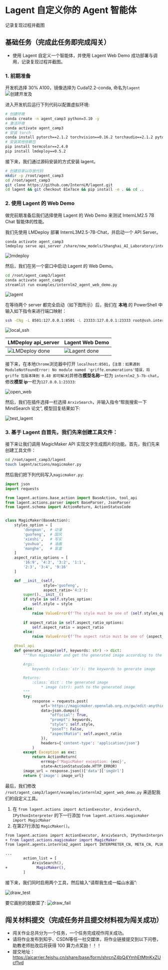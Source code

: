 # Lagent 自定义你的 Agent 智能体

记录复现过程并截图

## 基础任务（完成此任务即完成闯关）

- 使用 Lagent 自定义一个智能体，并使用 Lagent Web Demo 成功部署与调用，记录复现过程并截图。


### 1. 前期准备
开发机选择 30% A100，镜像选择为 Cuda12.2-conda, 命名为`lagent`
![创建开发及](./images/创建开发机.png)

进入开发机后运行下列代码以配置虚拟环境:
```bash
# 创建环境
conda create -n agent_camp3 python=3.10 -y
# 激活环境
conda activate agent_camp3
# 安装 torch
conda install pytorch==2.1.2 torchvision==0.16.2 torchaudio==2.1.2 pytorch-cuda=12.1 -c pytorch -c nvidia -y
# 安装其他依赖包
pip install termcolor==2.4.0
pip install lmdeploy==0.5.2
```

接下来，我们通过源码安装的方式安装 lagent。

```bash
# 创建目录以存放代码
mkdir -p /root/agent_camp3
cd /root/agent_camp3
git clone https://github.com/InternLM/lagent.git
cd lagent && git checkout 81e7ace && pip install -e . && cd ..
```

### 2. 使用 Lagent 的 Web Demo
做完前期准备后我们选择使用 Lagent 的 Web Demo 来测试 InternLM2.5 7B Chat 智能体的性能。

我们先使用 LMDeploy 部署 InternL3M2.5-7B-Chat，并启动一个 API Server。
```bash
conda activate agent_camp3
lmdeploy serve api_server /share/new_models/Shanghai_AI_Laboratory/internlm2_5-7b-chat --model-name internlm2_5-7b-chat
```

![lmdeploy](./images/2_lmdeploy_api.png)

然后，我们在另一个窗口中启动 Lagent 的 Web Demo。

```bash
cd /root/agent_camp3/lagent
conda activate agent_camp3
streamlit run examples/internlm2_agent_web_demo.py
```

![lagent](./images/3_lagent_web\)demo.png)

在等待两个 server 都完全启动（如下图所示）后，我们在 **本地** 的 PowerShell 中输入如下指令来进行端口映射：

```bash
ssh -CNg -L 8501:127.0.0.1:8501 -L 23333:127.0.0.1:23333 root@ssh.intern-ai.org.cn -p <你的 开发机SSH 端口号>
```

![local_ssh](./images/4_open_ssh_local.png)

| LMDeploy api_server | Lagent Web Demo | 
| --- | --- |
| ![LMDeploy done](./images/2_lmdeploy_api.png) | ![Lagent done](./images/3_lagent_web\)demo.png) |

接下来，在本地`Chrome`浏览器中打开 `localhost:8501`，(`注意：如果遇到ModuleNotFoundError: No module named 'griffe.enumerations'错误，将 griffe 包版本降到 0.48 即可解决`)并修改**模型名称**一栏为 `internlm2_5-7b-chat`，修改**模型 ip**一栏为`127.0.0.1:23333`:

![open_web](./images/5_open_web.png)

然后，我们在插件选择一栏选择 `ArxivSearch`，并输入指令“帮我搜索一下 MindSearch 论文”, 模型回复结果如下:

![test_lagent](./images/6_test_on_lagent.png)


### 3. 基于 Lagent 自首先，我们先来创建工具文件：

接下来让我们调用 MagicMaker API 实现文字生成图片的功能。首先，我们先来创建工具文件：
```bash
cd /root/agent_camp3/lagent
touch lagent/actions/magicmaker.py
```
然后我们把下列代码写入`magicmaker.py`:

```python
import json
import requests

from lagent.actions.base_action import BaseAction, tool_api
from lagent.actions.parser import BaseParser, JsonParser
from lagent.schema import ActionReturn, ActionStatusCode


class MagicMaker(BaseAction):
    styles_option = [
        'dongman',  # 动漫
        'guofeng',  # 国风
        'xieshi',   # 写实
        'youhua',   # 油画
        'manghe',   # 盲盒
    ]
    aspect_ratio_options = [
        '16:9', '4:3', '3:2', '1:1',
        '2:3', '3:4', '9:16'
    ]

    def __init__(self,
                 style='guofeng',
                 aspect_ratio='4:3'):
        super().__init__()
        if style in self.styles_option:
            self.style = style
        else:
            raise ValueError(f'The style must be one of {self.styles_option}')
        
        if aspect_ratio in self.aspect_ratio_options:
            self.aspect_ratio = aspect_ratio
        else:
            raise ValueError(f'The aspect ratio must be one of {aspect_ratio}')
    
    @tool_api
    def generate_image(self, keywords: str) -> dict:
        """Run magicmaker and get the generated image according to the keywords.

        Args:
            keywords (:class:`str`): the keywords to generate image

        Returns:
            :class:`dict`: the generated image
                * image (str): path to the generated image
        """
        try:
            response = requests.post(
                url='https://magicmaker.openxlab.org.cn/gw/edit-anything/api/v1/bff/sd/generate',
                data=json.dumps({
                    "official": True,
                    "prompt": keywords,
                    "style": self.style,
                    "poseT": False,
                    "aspectRatio": self.aspect_ratio
                }),
                headers={'content-type': 'application/json'}
            )
        except Exception as exc:
            return ActionReturn(
                errmsg=f'MagicMaker exception: {exc}',
                state=ActionStatusCode.HTTP_ERROR)
        image_url = response.json()['data']['imgUrl']
        return {'image': image_url}

```
最后，我们修改 `/root/agent_camp3/lagent/examples/internlm2_agent_web_demo.py` 来适配我们的自定义工具。

1. 在 `from lagent.actions import ActionExecutor, ArxivSearch, IPythonInterpreter` 的下一行添加 `from lagent.actions.magicmaker import MagicMaker`
2. 在第27行添加 `MagicMaker()`。

```diff
from lagent.actions import ActionExecutor, ArxivSearch, IPythonInterpreter
+ from lagent.actions.magicmaker import MagicMaker
from lagent.agents.internlm2_agent import INTERPRETER_CN, META_CN, PLUGIN_CN, Internlm2Agent, Internlm2Protocol

...
        action_list = [
            ArxivSearch(),
+             MagicMaker(),
        ]
```

接下来，我们同时启用两个工具，然后输入“请帮我生成一幅山水画”:

![draw_test](./images/7_drawing.png)

要它画别的就歇菜了:
![draw_fail](./images/8_draw_sunflower.png)



## 闯关材料提交（完成任务并且提交材料视为闯关成功）

- 闯关作业总共分为一个任务，一个任务完成视作闯关成功。
- 请将作业发布到知乎、CSDN等任一社交媒体，将作业链接提交到以下问卷，助教老师批改后将获得 100 算力点奖励！！！ 
- 提交地址：https://aicarrier.feishu.cn/share/base/form/shrcnZ4bQ4YmhEtMtnKxZUcf1vd
